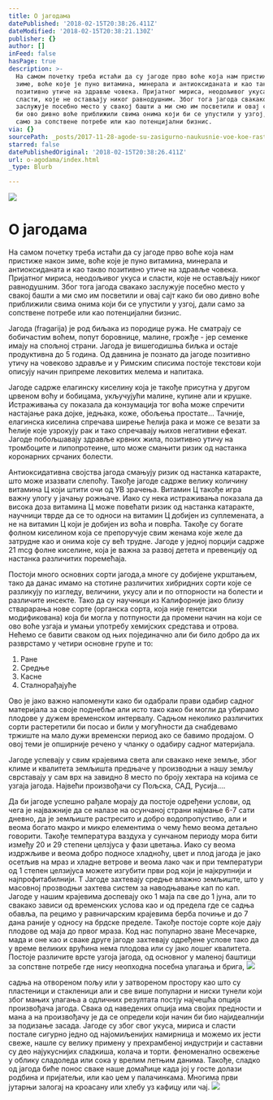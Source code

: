 ```yaml
---
title: O јагодама
datePublished: '2018-02-15T20:38:26.411Z'
dateModified: '2018-02-15T20:38:21.130Z'
publisher: {}
author: []
inFeed: false
hasPage: true
description: >-
  На самом почетку треба истаћи дa су јагоде прво воће која нам пристиже након
  зиме, воће којe је пуно витамина, минерала и антиоксиданата и као такво
  позитивно утиче на здравље човека. Пријатног мириса, неодољивог укуса и
  сласти, које не остављају никог равнодушним. Због тога јагода свакако
  заслужује посебно место у свакој башти а ми смо им посветили и овај сајт како
  би ово дивно воће приближили свима онима који би се упустили у узгој, дали
  само за сопствене потребе или као потенцијални бизнис.
via: {}
sourcePath: _posts/2017-11-28-agode-su-zasigurno-naukusnie-voe-koe-raste-u-nashim-pred.md
starred: false
datePublishedOriginal: '2018-02-15T20:38:26.411Z'
url: o-agodama/index.html
_type: Blurb

---
```

![](https://the-grid-user-content.s3-us-west-2.amazonaws.com/c8fd7cac-39fb-40a1-bbb8-a40d62cfe21e.jpg)

# O јагодама

На самом почетку треба истаћи дa су јагоде прво воће која нам пристиже након зиме, воће којe је пуно витамина, минерала и антиоксиданата и као такво позитивно утиче на здравље човека. Пријатног мириса, неодољивог укуса и сласти, које не остављају никог равнодушним. Због тога јагода свакако заслужује посебно место у свакој башти а ми смо им посветили и овај сајт како би ово дивно воће приближили свима онима који би се упустили у узгој, дали само за сопствене потребе или као потенцијални бизнис.

Јагода (fragarija) је род биљака из породице ружа. Hе сматрају се бобичастим воћем, попут боровнице, малине, грожђе - јер семенке имају на спољној страни. Јагода је вишегодишња биљка и остаје продуктивна до 5 година. Од давнина је познато да јагоде позитивно утичу на човеково здравље и у Римским списима постоје текстови који описују начин припреме лековитих мелема и напитака. 

Јагоде садрже елагинску киселину која је такође присутна у другом црвеном воћу и бобицама, укључујући малине, купине али и крушке. Истраживања су показала да конзумација тог воћа може спречити настајање рака дојке, једњака, коже, обољења простате... Тачније, елагинска киселина спречава ширење ћелија рака и може се везати за ћелије које узрокују рак и тако спречавају њихов негативни ефекат. Јагоде побољшавају здравље крвних жила, позитивно утичу на тромбоците и липопротеине, што може смањити ризик од настанка коронарних срчаних болести.

Антиокcидативна својства јагода смањују ризик од настанка катаракте, што може изазвати слепоћу. Такође јагоде садрже велику количину витамина Ц који штити очи од УВ зрачења. Витамин Ц такође игра важну улогу у јачању рoжњаче. Иако су нека истраживања показала да висока доза витамина Ц може повећати ризик од настанка катаракте, научници тврде да се то односи на витамин Ц добијен из суплемената, а не на витамин Ц који је добијен из воћа и поврћа. Такође су богате фолном киселином која се препоручује свим женама које желе да затрудне као и онима које су већ трудне. Јагоде у једној порцији садрже 21 mcg фолне киселине, која је важна за развој детета и превенцију од настанка различитих поремећаја.

Постоји много основних сорти јагода,а многе су добијене укрштањем, тако да данас имамо на стотине различитих хибридних сорти које се разликују по изгледу, величини, укусу али и по отпорности на болести и различите инсекте. Тако да су научници из Калифорније јако близу стварарања нове сорте (органска сорта, која није генетски модификована) која би могла у потпуности да промени начин на који се ово воће узгаја и умањи употребу хемијских средстава и отрова. Нећемо се бавити сваком од њих појединачно али би било добро да их разврстамо у четири основне групе и то:

1. Ране
2. Средње
3. Касне
4. Сталнорађајуће

Ово је јако важно напоменути како би одабрали прави одабир садног материјала за своје поднебље али исто тако како би могли да убирамо плодове у дужем временском интервалу. Садњом неколико различитих сорти растеретили би посао и били у могућности да снабдевамо тржиште на мало дужи временски период ако се бавимо продајом. О овој теми је опширније речено у чланку о одабиру садног материјала. 

Јагоде успевају у свим крајевима света али свакако неке земље, због климе и квалитета земљишта предњаче у производњи а нашу земљу сврставају у сам врх на завидно 8 место по броју хектара на којима се узгаја јагода. Највећи произвођачи су Пољска, САД, Русија....

Да би јагоде успешно рађале морају да постоје одређени услови, од чега је најважније да се налазе на осунчаној страни најмање 6-7 сати дневно, да је земљиште растресито и добро водопропустиво, али и веома богато макро и микро елементима о чему ћемо веома детаљно говорити. Такође температура ваздуха у сунчаном периоду мора бити између 20 и 29 степени целзјуса у фази цветања. Иако су веома издржљиве и веома добро подносе хладноћу, цвет и плод јагода је јако осетљив на мраз и хладне ветрове и веома лако чак и при температури од 1 степен целзијуса можете изгубити први род који је најкрупнији и најпрофитабилнији. Т Јагоде захтевају средње влажно земљиште, што у масовној прозводњи захтева систем за наводњавање кап по кап. Јагоде у нашим крајевима доспевају око 1 маја па све до 1 јуна, али то свакако зависи од временских услова као и од предела где се садња обавља, па рецимо у равничарским крајевима берба почиње и до 7 дана раније у односу на брдске пределе. Такође постоје сорте које дају плодове од маја до првог мраза. Код нас популарно зване Месечарке, мада и оне као и сваке друге јагоде захтевају одређене услове тако да у време великих врућина нема плодова или су јако лошег квалитета. Постоје различите врсте узгоја јагода, од основног у маленој баштици за сопствне потребе где нису неопходна посебна улагања и брига,
![](https://the-grid-user-content.s3-us-west-2.amazonaws.com/f659e0ae-63e4-49e9-84fd-6b79fdad321e.jpg)

садња на отвореном пољу или у затвореном простору као што су пластеници и стакленици али и све више популарни и ниски тунели који због мањих улагања а одличних резултата постју најчешћа опција произвођача јагода. Свака од наведених опција има својих предности и мана а на произвођачу је да се определи који начин би био најидеалнији за подизање засада. Јагоде су због свог укуса, мириса и сласти постале сигурно једно од најомиљенијих намирница и можемо их јести свеже, нашле су велику примену у прехрамбеној индустрији и саставни су део најукуснијих сладкиша, колача и торти. феноменално освежење у облику сладоледа или сока у врелим летњим данима. Такође, сладко од јагода биће понос сваке наше домаћице када јој у госте долази родбина и пријатељи, или као џем у палачинкама. Многима први јутарњи залогај на кроасану или хлебу уз кафицу или чај.
![](https://the-grid-user-content.s3-us-west-2.amazonaws.com/c66f35d3-4a35-443c-a886-a33d922c3dd5.jpg)